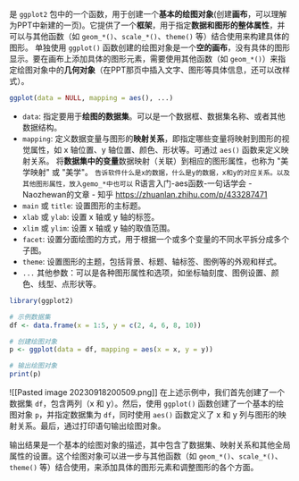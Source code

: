 是 `ggplot2` 包中的一个函数，用于创建一个**基本的绘图对象**(创建**画布**，可以理解为PPT中新建的一页)。它提供了一个**框架**，用于指定**数据和图形的整体属性**，并可以与其他函数（如 `geom_*()`、`scale_*()`、`theme()` 等）结合使用来构建具体的图形。
单独使用 `ggplot()` 函数创建的绘图对象是一个**空的画布**，没有具体的图形显示。要在画布上添加具体的图形元素，需要使用其他函数（如 `geom_*()`）来指定绘图对象中的**几何对象**（在PPT那页中插入文字、图形等具体信息，还可以改样式）。
```R
ggplot(data = NULL, mapping = aes(), ...)
```
- `data`: 指定要用于**绘图的数据集**。可以是一个数据框、数据集名称、或者其他数据结构。
- `mapping`: 定义数据变量与图形的**映射关系**，即指定哪些变量将映射到图形的视觉属性，如 x 轴位置、y 轴位置、颜色、形状等。可通过 `aes()` 函数来定义映射关系。
将**数据集中的变量**数据映射（关联）到相应的图形属性，也称为 "美学映射" 或 "美学"。
`告诉软件什么是x的数据，什么是y的数据，x和y的对应关系。以及其他图形属性，放入gemo_*中也可以`
R语言入门-aes函数-一句话学会 - Naozhewan的文章 - 知乎 https://zhuanlan.zhihu.com/p/433287471
- `main` 或 `title`: 设置图形的主标题。
- `xlab` 或 `ylab`: 设置 x 轴或 y 轴的标签。
- `xlim` 或 `ylim`: 设置 x 轴或 y 轴的取值范围。
- `facet`: 设置分面绘图的方式，用于根据一个或多个变量的不同水平拆分成多个子图。
- `theme`: 设置图形的主题，包括背景、标题、轴标签、图例等的外观和样式。
- `...` 其他参数：可以是各种图形属性和选项，如坐标轴刻度、图例设置、颜色、线型、点形状等。

```R
library(ggplot2)

# 示例数据集
df <- data.frame(x = 1:5, y = c(2, 4, 6, 8, 10))

# 创建绘图对象
p <- ggplot(data = df, mapping = aes(x = x, y = y))

# 输出绘图对象
print(p)
```
![[Pasted image 20230918200509.png]]
在上述示例中，我们首先创建了一个数据集 `df`，包含两列（x 和 y）。然后，使用 `ggplot()` 函数创建了一个基本的绘图对象 `p`，并指定数据集为 `df`，同时使用 `aes()` 函数定义了 x 和 y 列与图形的映射关系。最后，通过打印语句输出绘图对象。

输出结果是一个基本的绘图对象的描述，其中包含了数据集、映射关系和其他全局属性的设置。这个绘图对象可以进一步与其他函数（如 `geom_*()`、`scale_*()`、`theme()` 等）结合使用，来添加具体的图形元素和调整图形的各个方面。
